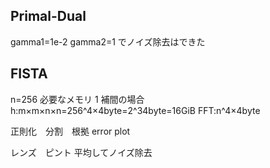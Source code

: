 ## Primal-Dual

gamma1=1e-2
gamma2=1
でノイズ除去はできた

## FISTA

n=256
必要なメモリ
1 補間の場合
h:m×m×n×n=256^4×4byte=2^34byte=16GiB
FFT:n^4×4byte

正則化　分割　根拠
error plot

レンズ　ピント
平均してノイズ除去
